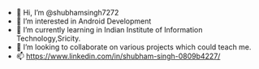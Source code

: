 - 👋 Hi, I’m @shubhamsingh7272
- 👀 I’m interested in Android Development
- 🌱 I’m currently learning in Indian Institute of Information Technology,Sricity.
- 💞️ I’m looking to collaborate on various projects which could teach me.
- 📫 https://www.linkedin.com/in/shubham-singh-0809b4227/


